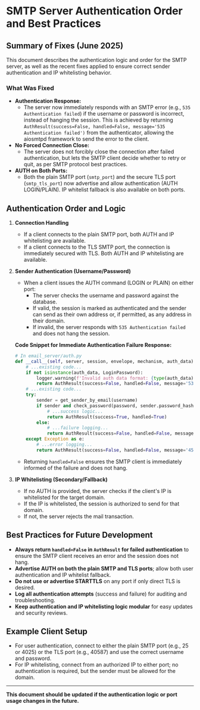 # SMTP Server Authentication Order and Best Practices

## Summary of Fixes (June 2025)

This document describes the authentication logic and order for the SMTP server, as well as the recent fixes applied to ensure correct sender authentication and IP whitelisting behavior.

### What Was Fixed
- **Authentication Response:**
  - The server now immediately responds with an SMTP error (e.g., `535 Authentication failed`) if the username or password is incorrect, instead of hanging the session. This is achieved by returning `AuthResult(success=False, handled=False, message='535 Authentication failed')` from the authenticator, allowing the aiosmtpd framework to send the error to the client.
- **No Forced Connection Close:**
  - The server does not forcibly close the connection after failed authentication, but lets the SMTP client decide whether to retry or quit, as per SMTP protocol best practices.
- **AUTH on Both Ports:**
  - Both the plain SMTP port (`smtp_port`) and the secure TLS port (`smtp_tls_port`) now advertise and allow authentication (AUTH LOGIN/PLAIN). IP whitelist fallback is also available on both ports.

## Authentication Order and Logic

1. **Connection Handling**
   - If a client connects to the plain SMTP port, both AUTH and IP whitelisting are available.
   - If a client connects to the TLS SMTP port, the connection is immediately secured with TLS. Both AUTH and IP whitelisting are available.

2. **Sender Authentication (Username/Password)**
   - When a client issues the AUTH command (LOGIN or PLAIN) on either port:
     - The server checks the username and password against the database.
     - If valid, the session is marked as authenticated and the sender can send as their own address or, if permitted, as any address in their domain.
     - If invalid, the server responds with `535 Authentication failed` and does not hang the session.

   **Code Snippet for Immediate Authentication Failure Response:**
   ```python
   # In email_server/auth.py
   def __call__(self, server, session, envelope, mechanism, auth_data):
       # ...existing code...
       if not isinstance(auth_data, LoginPassword):
           logger.warning(f'Invalid auth data format: {type(auth_data)}')
           return AuthResult(success=False, handled=False, message='535 Authentication failed')
       # ...existing code...
       try:
           sender = get_sender_by_email(username)
           if sender and check_password(password, sender.password_hash):
               # ...success logic...
               return AuthResult(success=True, handled=True)
           else:
               # ...failure logging...
               return AuthResult(success=False, handled=False, message='535 Authentication failed')
       except Exception as e:
           # ...error logging...
           return AuthResult(success=False, handled=False, message='451 Internal server error')
   ```
   - Returning `handled=False` ensures the SMTP client is immediately informed of the failure and does not hang.

3. **IP Whitelisting (Secondary/Fallback)**
   - If no AUTH is provided, the server checks if the client's IP is whitelisted for the target domain.
   - If the IP is whitelisted, the session is authorized to send for that domain.
   - If not, the server rejects the mail transaction.

## Best Practices for Future Development

- **Always return `handled=False` in `AuthResult` for failed authentication** to ensure the SMTP client receives an error and the session does not hang.
- **Advertise AUTH on both the plain SMTP and TLS ports**; allow both user authentication and IP whitelist fallback.
- **Do not use or advertise STARTTLS** on any port if only direct TLS is desired.
- **Log all authentication attempts** (success and failure) for auditing and troubleshooting.
- **Keep authentication and IP whitelisting logic modular** for easy updates and security reviews.

## Example Client Setup
- For user authentication, connect to either the plain SMTP port (e.g., 25 or 4025) or the TLS port (e.g., 40587) and use the correct username and password.
- For IP whitelisting, connect from an authorized IP to either port; no authentication is required, but the sender must be allowed for the domain.

---

**This document should be updated if the authentication logic or port usage changes in the future.**
